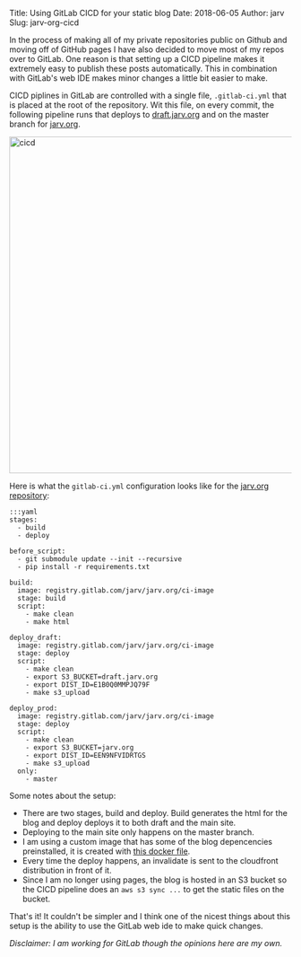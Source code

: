 Title: Using GitLab CICD for your static blog
Date: 2018-06-05
Author: jarv
Slug: jarv-org-cicd

In the process of making all of my private repositories public on Github and moving off of GitHub
pages I have also decided to move most of my repos over to GitLab. 
One reason is that setting up a CICD pipeline makes it 
extremely easy to publish these posts automatically. This in combination with GitLab's
web IDE makes minor changes a little bit easier to make.

CICD piplines in GitLab are controlled with a single file, `.gitlab-ci.yml` that is placed
at the root of the repository.
Wit this file, on every commit, the following pipeline runs that deploys to [draft.jarv.org](https://draft.jarv.org)
and on the master branch for [jarv.org](https://jarv.org).

<img style="width: 600px;" src="{attach}static/jarv-cicd.png" alt="cicd"/>

Here is what the `gitlab-ci.yml` configuration looks like for the [jarv.org repository](https://gitlab.com/jarv/jarv.org/blob/master/.gitlab-ci.yml):

```
:::yaml
stages:
  - build
  - deploy

before_script:
  - git submodule update --init --recursive
  - pip install -r requirements.txt

build:
  image: registry.gitlab.com/jarv/jarv.org/ci-image
  stage: build
  script:
    - make clean
    - make html

deploy_draft:
  image: registry.gitlab.com/jarv/jarv.org/ci-image
  stage: deploy
  script:
    - make clean
    - export S3_BUCKET=draft.jarv.org
    - export DIST_ID=E1B0Q0MMPJQ79F
    - make s3_upload

deploy_prod:
  image: registry.gitlab.com/jarv/jarv.org/ci-image
  stage: deploy
  script:
    - make clean
    - export S3_BUCKET=jarv.org
    - export DIST_ID=EEN9NFVIDRTGS
    - make s3_upload
  only:
    - master
```

Some notes about the setup:

* There are two stages, build and deploy. Build generates the html for the blog and deploy deploys it to both draft and the main site.
* Deploying to the main site only happens on the master branch.
* I am using a custom image that has some of the blog depencencies preinstalled, it is created with [this docker file](https://gitlab.com/jarv/jarv.org/blob/master/Dockerfile-ci).
* Every time the deploy happens, an invalidate is sent to the cloudfront distribution in front of it.
* Since I am no longer using pages, the blog is hosted in an S3 bucket so the CICD pipeline does an `aws s3 sync ...` to get the static files on the bucket.

That's it! It couldn't be simpler and I think one of the nicest things about this setup is the ability to use the GitLab web ide to make quick changes.

_Disclaimer: I am working for GitLab though the opinions here are my own._
